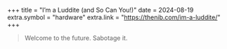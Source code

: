 +++
title = "I’m a Luddite (and So Can You!)"
date = 2024-08-19
extra.symbol = "hardware"
extra.link = "https://thenib.com/im-a-luddite/"
+++

> Welcome to the future. Sabotage it.
